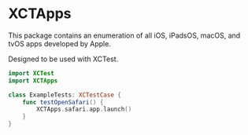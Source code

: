 # XCTApps

This package contains an enumeration of all iOS, iPadsOS, macOS, and tvOS apps developed by Apple. 

Designed to be used with XCTest. 

```swift
import XCTest
import XCTApps

class ExampleTests: XCTestCase {
    func testOpenSafari() {
        XCTApps.safari.app.launch()
    }
}
```
